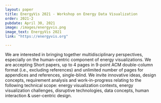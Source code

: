 ```yaml
---
layout: paper
title: EnergyVis 2021 - Workshop on Energy Data Visualization
order: 2021-2
pubdate: April 30, 2021
image: /images/energyvis.png
image_text: EnergyVis 2021
link: "https://energyvis.org"

---
```

We are interested in bringing together multidisciplinary perspectives, especially on the human-centric component of energy visualizations. We are accepting ​Short papers​, up to 4 pages in 9-point ACM double-column format (i.e., excluding references) and unlimited number of pages for appendices and references, single-blind. We invite innovative ideas, design concepts, requirement analysis and work-in-progress relating to the following technical scope: energy visualization contexts, energy visualization challenges​, disruptive technologies​, data concepts, human interaction & user-centric design. 
